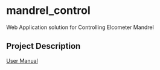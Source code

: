 # mandrel_control
Web Application solution for Controlling Elcometer Mandrel

## Project Description
[User Manual](https://github.com/jatanjay/mandrel_control/blob/06e5799c59d16e01bc159eb8191fecf4c6ca651c/static/user_manual.pdf)
